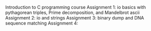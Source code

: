 Introduction to C programming course
Assignment 1: io basics with pythagorean triples, Prime decomposition, and Mandelbrot ascii
Assignment 2: io and strings
Assignment 3: binary dump and DNA sequence matching
Assignment 4: 
